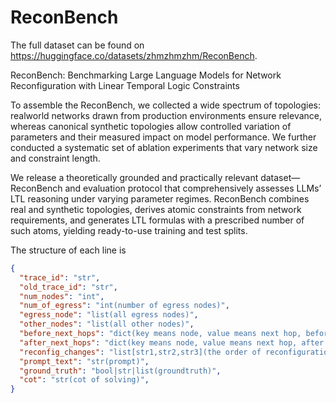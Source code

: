 # ReconBench
The full dataset can be found on https://huggingface.co/datasets/zhmzhmzhm/ReconBench.

ReconBench: Benchmarking Large Language Models for Network Reconfiguration with Linear Temporal Logic Constraints

To assemble the ReconBench, we collected a wide spectrum of topologies: realworld networks drawn from production environments ensure relevance, whereas canonical synthetic topologies allow controlled variation of parameters and their measured impact on model performance. We further conducted a systematic set of ablation experiments that vary network size and constraint length.

We release a theoretically grounded and practically relevant dataset—ReconBench and evaluation protocol that comprehensively assesses LLMs’ LTL reasoning under varying parameter regimes. ReconBench combines real and synthetic topologies, derives atomic constraints from network requirements, and generates LTL formulas with a prescribed number of such atoms, yielding ready-to-use training and test splits.

The structure of each line is 
```json
{
  "trace_id": "str",
  "old_trace_id": "str",
  "num_nodes": "int",
  "num_of_egress": "int(number of egress nodes)",
  "egress_node": "list(all egress nodes)",
  "other_nodes": "list(all other nodes)",
  "before_next_hops": "dict(key means node, value means next hop, before reconfiguration)",
  "after_next_hops": "dict(key means node, value means next hop, after reconfiguration)",
  "reconfig_changes": "list[str1,str2,str3](the order of reconfiguration change, each item in it means node str1's next hop change for str2 to str3)",
  "prompt_text": "str(prompt)",
  "ground_truth": "bool|str|list(groundtruth)",
  "cot": "str(cot of solving)",
}
```
